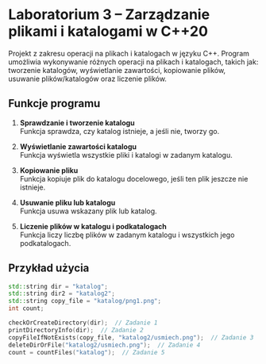 # Laboratorium 3 – Zarządzanie plikami i katalogami w C++20

Projekt z zakresu operacji na plikach i katalogach w języku C++. Program umożliwia wykonywanie różnych operacji na plikach i katalogach, takich jak: tworzenie katalogów, wyświetlanie zawartości, kopiowanie plików, usuwanie plików/katalogów oraz liczenie plików.

## Funkcje programu

1. **Sprawdzanie i tworzenie katalogu**  
   Funkcja sprawdza, czy katalog istnieje, a jeśli nie, tworzy go.

2. **Wyświetlanie zawartości katalogu**  
   Funkcja wyświetla wszystkie pliki i katalogi w zadanym katalogu.

3. **Kopiowanie pliku**  
   Funkcja kopiuje plik do katalogu docelowego, jeśli ten plik jeszcze nie istnieje.

4. **Usuwanie pliku lub katalogu**  
   Funkcja usuwa wskazany plik lub katalog.

5. **Liczenie plików w katalogu i podkatalogach**  
   Funkcja liczy liczbę plików w zadanym katalogu i wszystkich jego podkatalogach.

## Przykład użycia

```cpp
std::string dir = "katalog";
std::string dir2 = "katalog2";
std::string copy_file = "katalog/png1.png";
int count;

checkOrCreateDirectory(dir);  // Zadanie 1
printDirectoryInfo(dir);  // Zadanie 2
copyFileIfNotExists(copy_file, "katalog2/usmiech.png");  // Zadanie 3
deleteDirOrFile("katalog2/usmiech.png");  // Zadanie 4
count = countFiles("katalog");  // Zadanie 5
```
